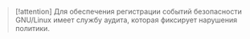 > [!attention]
> Для обеспечения регистрации событий безопасности GNU/Linux имеет службу аудита, которая фиксирует нарушения политики.

